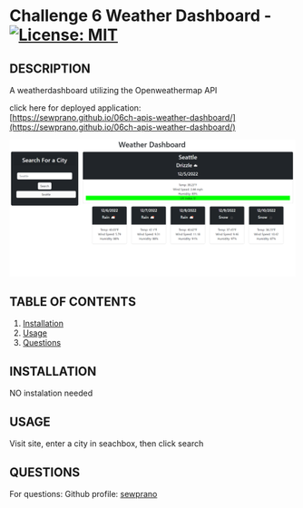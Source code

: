# Challenge 6 Weather Dashboard - [![License: MIT](https://img.shields.io/badge/License-MIT-yellow.svg)](https://opensource.org/licenses/MIT)

## DESCRIPTION

A weatherdashboard utilizing the Openweathermap API

click here for deployed application: <br>
[https://sewprano.github.io/06ch-apis-weather-dashboard/](https://sewprano.github.io/06ch-apis-weather-dashboard/)

![preview image](assets/images/weatherDash.png)

## TABLE OF CONTENTS

1. [Installation](#installation)
2. [Usage](#usage)
3. [Questions](#questions)

## INSTALLATION

NO instalation needed

## USAGE

Visit site, enter a city in seachbox, then click search

## QUESTIONS

For questions: 
Github profile: [sewprano](https://github/com/sewprano)